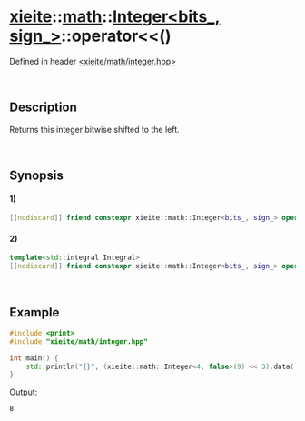 # [xieite](../../../../../xieite.md)\:\:[math](../../../../../math.md)\:\:[Integer<bits_, sign_>](../../../../integer.md)\:\:operator<<\(\)
Defined in header [<xieite/math/integer.hpp>](../../../../../../../include/xieite/math/integer.hpp)

&nbsp;

## Description
Returns this integer bitwise shifted to the left.

&nbsp;

## Synopsis
#### 1)
```cpp
[[nodiscard]] friend constexpr xieite::math::Integer<bits_, sign_> operator<<(xieite::math::Integer<bits_, sign_> leftOperand, xieite::math::Integer<bits_, sign_> rightOperand) noexcept;
```
#### 2)
```cpp
template<std::integral Integral>
[[nodiscard]] friend constexpr xieite::math::Integer<bits_, sign_> operator<<(xieite::math::Integer<bits_, sign_> leftOperand, Integral rightOperand) noexcept;
```

&nbsp;

## Example
```cpp
#include <print>
#include "xieite/math/integer.hpp"

int main() {
    std::println("{}", (xieite::math::Integer<4, false>(9) << 3).data());
}
```
Output:
```
8
```
